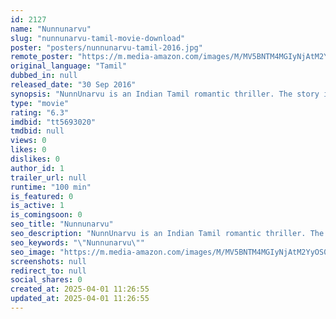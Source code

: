 ```yaml
---
id: 2127
name: "Nunnunarvu"
slug: "nunnunarvu-tamil-movie-download"
poster: "posters/nunnunarvu-tamil-2016.jpg"
remote_poster: "https://m.media-amazon.com/images/M/MV5BNTM4MGIyNjAtM2YyOS00M2E0LTg4ZTMtNjdjNmNlMGRiNzkzXkEyXkFqcGdeQXVyNTIwODIyMTE@._V1_SX300.jpg"
original_language: "Tamil"
dubbed_in: null
released_date: "30 Sep 2016"
synopsis: "NunnUnarvu is an Indian Tamil romantic thriller. The story involves a dentist trainee going to Australia for his exam. He experience unexplained feelings. The story centers around the consequences leading as a result of the unexpl..."
type: "movie"
rating: "6.3"
imdbid: "tt5693020"
tmdbid: null
views: 0
likes: 0
dislikes: 0
author_id: 1
trailer_url: null
runtime: "100 min"
is_featured: 0
is_active: 1
is_comingsoon: 0
seo_title: "Nunnunarvu"
seo_description: "NunnUnarvu is an Indian Tamil romantic thriller. The story involves a dentist trainee going to Australia for his exam. He experience unexplained feelings. The story centers around the consequences leading as a result of the unexpl..."
seo_keywords: "\"Nunnunarvu\""
seo_image: "https://m.media-amazon.com/images/M/MV5BNTM4MGIyNjAtM2YyOS00M2E0LTg4ZTMtNjdjNmNlMGRiNzkzXkEyXkFqcGdeQXVyNTIwODIyMTE@._V1_SX300.jpg"
screenshots: null
redirect_to: null
social_shares: 0
created_at: 2025-04-01 11:26:55
updated_at: 2025-04-01 11:26:55
---
```



